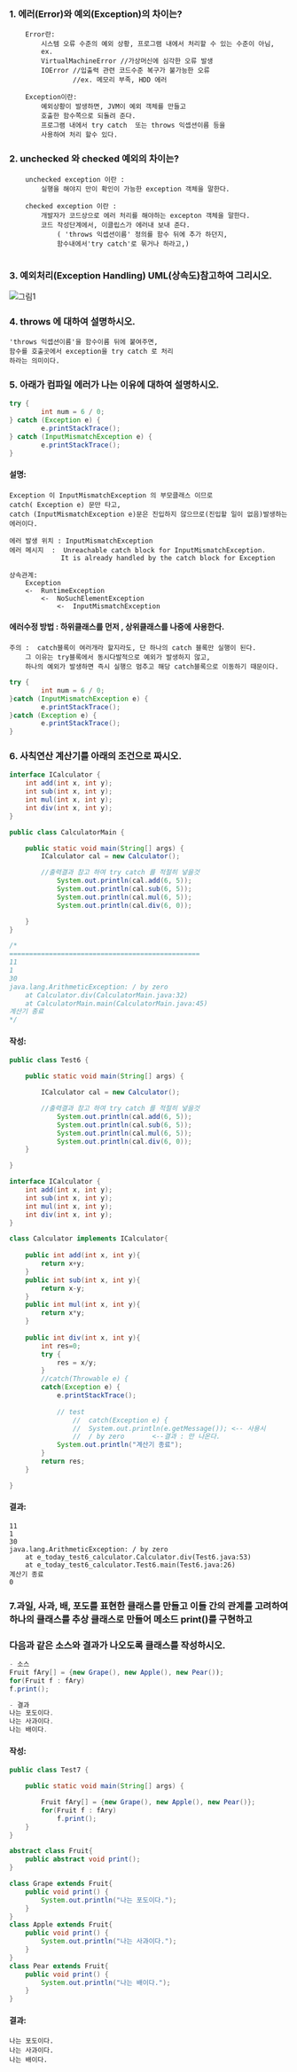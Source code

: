 ### 1. 에러(Error)와 예외(Exception)의 차이는?
```
	Error란: 
		시스템 오류 수준의 예외 상황, 프로그램 내에서 처리할 수 있는 수준이 아님, 
		ex.
		VirtualMachineError //가상머신에 심각한 오류 발생
		IOError //입출력 관련 코드수준 복구가 불가능한 오류
				//ex. 메모리 부족, HDD 에러
				
	Exception이란:
		예외상황이 발생하면, JVM이 예외 객체를 만들고
		호출한 함수쪽으로 되돌려 준다.
		프로그램 내에서 try catch  또는 throws 익셉션이름 등을
		사용하여 처리 할수 있다.
```
### 2. unchecked 와 checked 예외의 차이는?
```
	unchecked exception 이란 :
		실행을 해야지 만이 확인이 가능한 exception 객체을 말한다.
		
	checked exception 이란 : 
		개발자가 코드상으로 에러 처리를 해야하는 excepton 객체을 말한다.
		코드 작성단계에서, 이클립스가 에러내 보내 준다.
			( 'throws 익셉션이름' 정의를 함수 뒤에 추가 하던지,
			함수내에서'try catch'로 묶거나 하라고,)
			
```
### 3. 예외처리(Exception Handling) UML(상속도)참고하여  그리시오.
![그림1](./1.PNG)


### 4. throws 에 대하여 설명하시오.
	'throws 익셉션이름'을 함수이름 뒤에 붙여주면,
	함수를 호출곳에서 exception을 try catch 로 처리 
	하라는 의미이다.

### 5. 아래가 컴파일 에러가 나는 이유에 대하여 설명하시오.
```java
try {
		int num = 6 / 0;
} catch (Exception e) {
		e.printStackTrace();
} catch (InputMismatchException e) {
		e.printStackTrace();
}
```
#### 설명:

	Exception 이 InputMismatchException 의 부모클래스 이므로
	catch( Exception e) 문만 타고,
	catch (InputMismatchException e)문은 진입하지 않으므로(진입할 일이 없음)발생하는 에러이다.
	
	에러 발생 위치 : InputMismatchException
	에러 메시지  :  Unreachable catch block for InputMismatchException. 
			     It is already handled by the catch block for Exception
	
	상속관계:
		Exception
		<-	RuntimeException
			<-	NoSuchElementException
				<-	InputMismatchException
#### 에러수정 방법 :  하위클래스를 먼저 , 상위클래스를 나중에 사용한다.
	주의 :  catch블록이 여러개라 할지라도, 단 하나의 catch 블록만 실행이 된다.
		그 이유는 try블록에서 동시다발적으로 예외가 발생하지 않고,
		하나의 예외가 발생하면 즉시 실행으 멈추고 해당 catch블록으로 이동하기 때문이다.

```java
try {
		int num = 6 / 0;
}catch (InputMismatchException e) {
		e.printStackTrace();
}catch (Exception e) {
		e.printStackTrace();
} 
```


### 6. 사칙연산 계산기를 아래의 조건으로 짜시오.
```java
interface ICalculator {
	int add(int x, int y);
	int sub(int x, int y);
	int mul(int x, int y);
	int div(int x, int y);
}

public class CalculatorMain {

	public static void main(String[] args) {
		ICalculator cal = new Calculator();

		//출력결과 참고 하여 try catch 를 적절히 넣을것  
			System.out.println(cal.add(6, 5));
			System.out.println(cal.sub(6, 5));	
			System.out.println(cal.mul(6, 5));	
			System.out.println(cal.div(6, 0));

	}
}

/*
================================================
11
1
30
java.lang.ArithmeticException: / by zero
	at Calculator.div(CalculatorMain.java:32)
	at CalculatorMain.main(CalculatorMain.java:45)
계산기 종료
*/
```
#### 작성:
```java
public class Test6 {

	public static void main(String[] args) {

		ICalculator cal = new Calculator();

		//출력결과 참고 하여 try catch 를 적절히 넣을것  
			System.out.println(cal.add(6, 5));
			System.out.println(cal.sub(6, 5));	
			System.out.println(cal.mul(6, 5));	
			System.out.println(cal.div(6, 0));
	}

}

interface ICalculator {
	int add(int x, int y);
	int sub(int x, int y);
	int mul(int x, int y);
	int div(int x, int y);
}

class Calculator implements ICalculator{
	
	public int add(int x, int y){
		return x+y;
	}
	public int sub(int x, int y){
		return x-y;
	}
	public int mul(int x, int y){
		return x*y;
	}
	
	public int div(int x, int y){
		int res=0;
		try {
			res = x/y;
		}
		//catch(Throwable e) {
		catch(Exception e) {
			e.printStackTrace();
			
			// test  
				//	catch(Exception e) {  
				//	System.out.println(e.getMessage()); <-- 사용시 
				//	/ by zero		<--결과 : 만 나온다.
			System.out.println("계산기 종료");
		}
		return res;
	}

}
```
#### 결과:
```
11
1
30
java.lang.ArithmeticException: / by zero
	at e_today_test6_calculator.Calculator.div(Test6.java:53)
	at e_today_test6_calculator.Test6.main(Test6.java:26)
계산기 종료
0
```

### 7.과일, 사과, 배, 포도를 표현한 클래스를 만들고 이들 간의 관계를 고려하여 하나의 클래스를 추상 클래스로 만들어 메소드 print()를 구현하고 
### 다음과 같은 소스와 결과가 나오도록 클래스를 작성하시오.
```java
- 소스
Fruit fAry[] = {new Grape(), new Apple(), new Pear());
for(Fruit f : fAry)
f.print();

- 결과
나는 포도이다.
나는 사과이다.
나는 배이다.
```
#### 작성:
```java
public class Test7 {

	public static void main(String[] args) {

		Fruit fAry[] = {new Grape(), new Apple(), new Pear()};
		for(Fruit f : fAry)
			f.print();
	}
}

abstract class Fruit{
	public abstract void print();
}	

class Grape extends Fruit{
	public void print() {
		System.out.println("나는 포도이다.");
	}
}
class Apple extends Fruit{
	public void print() { 
		System.out.println("나는 사과이다.");
	}
}
class Pear extends Fruit{
	public void print() {
		System.out.println("나는 배이다.");
	}
}
```
#### 결과:
```
나는 포도이다.
나는 사과이다.
나는 배이다.
```